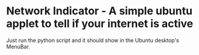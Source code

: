 # Network Indicator - A simple ubuntu applet to tell if your internet is active

Just run the python script and it should show in the Ubuntu desktop's MenuBar.
